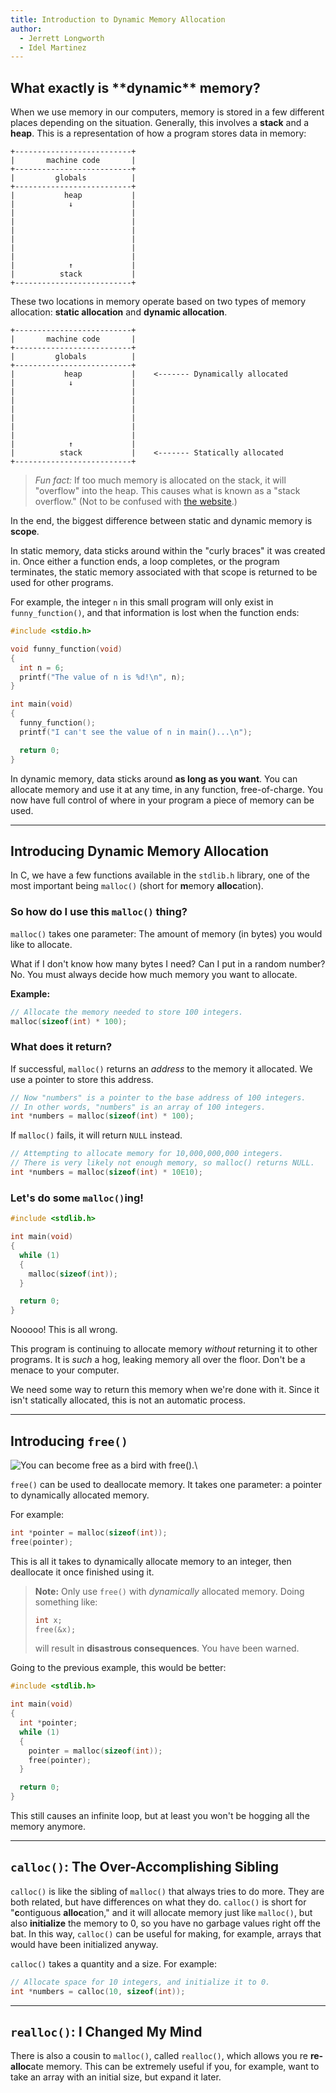 ```yaml
---
title: Introduction to Dynamic Memory Allocation
author:
  - Jerrett Longworth
  - Idel Martinez
---
```


## What exactly is \*\*dynamic\*\* memory?

When we use memory in our computers, memory is stored in a few different places depending on the situation. Generally, this involves a **stack** and a **heap**. This is a representation of how a program stores data in memory:

```
+--------------------------+
|       machine code       |
+--------------------------+
|         globals          |
+--------------------------+
|           heap           |
|            ↓             |
|                          |
|                          |
|                          |
|                          |
|                          |
|                          |
|            ↑             |
|          stack           |
+--------------------------+
```

These two locations in memory operate based on two types of memory allocation: **static allocation** and **dynamic allocation**.

```
+--------------------------+
|       machine code       |
+--------------------------+
|         globals          |
+--------------------------+
|           heap           |    <------- Dynamically allocated
|            ↓             |
|                          |
|                          |
|                          |
|                          |
|                          |
|                          |
|            ↑             |
|          stack           |    <------- Statically allocated
+--------------------------+
```

> *Fun fact:* If too much memory is allocated on the stack, it will "overflow" into the heap. This causes what is known as a "stack overflow." (Not to be confused with [the website](https://stackoverflow.com).)

In the end, the biggest difference between static and dynamic memory is **scope**.

In <span class="underline">static memory</span>, data sticks around within the "curly braces" it was created in. Once either a function ends, a loop completes, or the program terminates, the static memory associated with that scope is returned to be used for other programs.

For example, the integer `n` in this small program will only exist in `funny_function()`, and that information is lost when the function ends:

``` c
#include <stdio.h>

void funny_function(void)
{
  int n = 6;
  printf("The value of n is %d!\n", n);
}

int main(void)
{
  funny_function();
  printf("I can't see the value of n in main()...\n");

  return 0;
}
```

In <span class="underline">dynamic memory</span>, data sticks around **as long as you want**. You can allocate memory and use it at any time, in any function, free-of-charge. You now have full control of where in your program a piece of memory can be used.

---

## Introducing Dynamic Memory Allocation

In C, we have a few functions available in the `stdlib.h` library, one of the most important being `malloc()` (short for **m**emory **alloc**ation).

### So how do I use this `malloc()` thing?

`malloc()` takes one parameter: The amount of memory (in bytes) you would like to allocate.

What if I don't know how many bytes I need? Can I put in a random number? No. You must always decide how much memory you want to allocate.

**Example:**

``` c
// Allocate the memory needed to store 100 integers.
malloc(sizeof(int) * 100);
```

### What does it return?

If successful, `malloc()` returns an *address* to the memory it allocated. We use a pointer to store this address.

``` c
// Now "numbers" is a pointer to the base address of 100 integers.
// In other words, "numbers" is an array of 100 integers.
int *numbers = malloc(sizeof(int) * 100);
```

If `malloc()` fails, it will return `NULL` instead.

``` c
// Attempting to allocate memory for 10,000,000,000 integers.
// There is very likely not enough memory, so malloc() returns NULL.
int *numbers = malloc(sizeof(int) * 10E10);
```

### Let's do some `malloc()`ing!

``` c
#include <stdlib.h>

int main(void)
{
  while (1)
  {
    malloc(sizeof(int));
  }

  return 0;
}
```

Nooooo! This is all wrong.

This program is continuing to allocate memory *without* returning it to other programs. It is *such* a hog, leaking memory all over the floor. Don't be a menace to your computer.

We need some way to return this memory when we're done with it. Since it isn't statically allocated, this is not an automatic process.

---

## Introducing `free()`

![You can become free as a bird with `free()`.](img/free.jpg)\

`free()` can be used to deallocate memory. It takes one parameter: a pointer to dynamically allocated memory.

For example:

``` c
int *pointer = malloc(sizeof(int));
free(pointer);
```

This is all it takes to dynamically allocate memory to an integer, then deallocate it once finished using it.

> **Note:** Only use `free()` with *dynamically* allocated memory. Doing something like:
>
> ``` c
> int x;
> free(&x);
> ```
> 
> will result in **disastrous consequences**. You have been warned.

Going to the previous example, this would be better:

``` c
#include <stdlib.h>

int main(void)
{
  int *pointer;
  while (1)
  {
    pointer = malloc(sizeof(int));
    free(pointer);
  }

  return 0;
}
```

This still causes an infinite loop, but at least you won't be hogging all the memory anymore.

---

## `calloc()`: The Over-Accomplishing Sibling

`calloc()` is like the sibling of `malloc()` that always tries to do more. They are both related, but have differences on what they do. `calloc()` is short for "**c**ontiguous **alloc**ation," and it will allocate memory just like `malloc()`, but also **initialize** the memory to 0, so you have no garbage values right off the bat. In this way, `calloc()` can be useful for making, for example, arrays that would have been initialized anyway.

`calloc()` takes a quantity and a size. For example:

``` c
// Allocate space for 10 integers, and initialize it to 0.
int *numbers = calloc(10, sizeof(int));
```

---

## `realloc()`: I Changed My Mind

There is also a cousin to `malloc()`, called `realloc()`, which allows you re **re-alloc**ate memory. This can be extremely useful if you, for example, want to take an array with an initial size, but expand it later.